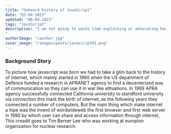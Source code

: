 ```yaml
---
title: "Unheard history of JavaScript"
date: "03-04-2023"
updated: "06-04-2023"
tags: "JavaScript"
description: "I am not going to waste time explaining or advocating how popular JavaScript is as of the current date, 03-04-2023. In this blog, we will explore the history of JavaScript, which has been neglected by most, making it an unheard-of history of JavaScript. I will cover what was happening before the birth of JS, the circumstances at that time, and what happened to JavaScript after its development.
"
authorImage: "/author.jpg"
cover_image: "/images/posts/javascript01.png"
---
```


### Background Story

To picture how javascript was born we had to take a glim back to the history of internet, which mainly started in 1960 when the US department of Defence funded a research in APRANET agency to find a decenterized way of communication so they can use it in war like sittuations. In 1969 APRA agency successfully connected California university to standford university via connection this mark the birth of internet, as the following years they connected a number of computers, But the main thing which make internet a hipe was the invent of wordwideweb the first browser and first web server in 1990 by which user can share and access information through internet, This creadit goes to Tim Berner Lee who was working at europion organization for nuclear research.
